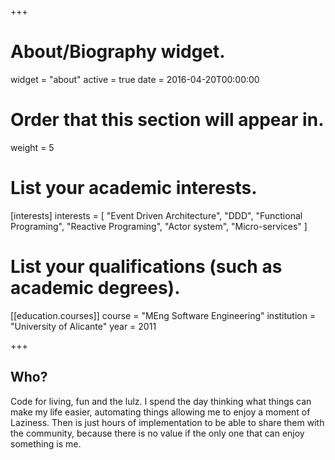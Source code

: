 +++
# About/Biography widget.
widget = "about"
active = true
date = 2016-04-20T00:00:00

# Order that this section will appear in.
weight = 5

# List your academic interests.
[interests]
  interests = [
    "Event Driven Architecture",
    "DDD",
    "Functional Programing",
    "Reactive Programing",
    "Actor system", 
    "Micro-services"
  ]

# List your qualifications (such as academic degrees).
[[education.courses]]
  course = "MEng Software Engineering"
  institution = "University of Alicante"
  year = 2011
 
+++

## Who?

Code for living, fun and the lulz. I spend the day thinking what things can make my life easier, automating things allowing me to enjoy a moment of Laziness. Then is just hours of implementation to be able to share them with the community, because there is no value if the only one that can enjoy something is me.